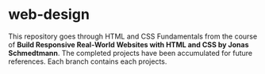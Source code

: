 # web-design

This repository goes through HTML and CSS Fundamentals from the course of **Build Responsive Real-World Websites with HTML and CSS by Jonas Schmedtmann**. The completed projects have been accumulated for future references. Each branch contains each projects.

